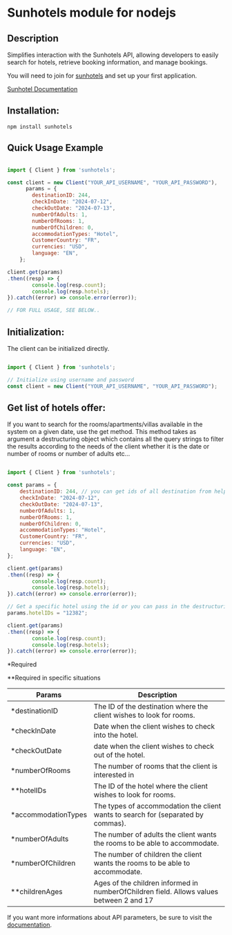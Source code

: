 # Sunhotels module for nodejs

## Description

Simplifies interaction with the Sunhotels API, allowing developers to easily search for hotels, retrieve booking information, and manage bookings.

You will need to join for [sunhotels](https://www.sunhotels.com/en/join-us-form/) and set up your first application.

[Sunhotel Documentation](http://xml.sunhotels.net/15/SOAP/NonStaticXMLAPI.asmx/)

## Installation:

```npm install sunhotels```

## Quick Usage Example

```javascript

import { Client } from 'sunhotels';

const client = new Client("YOUR_API_USERNAME", "YOUR_API_PASSWORD"),
      params = {
        destinationID: 244,
        checkInDate: "2024-07-12",
        checkOutDate: "2024-07-13",
        numberOfAdults: 1,
        numberOfRooms: 1,
        numberOfChildren: 0,
        accommodationTypes: "Hotel",
        CustomerCountry: "FR",
        currencies: "USD",
        language: "EN",
    };

client.get(params)
.then((resp) => {
        console.log(resp.count);
        console.log(resp.hotels);
}).catch((error) => console.error(error));

// FOR FULL USAGE, SEE BELOW..
```

## Initialization:

The client can be initialized directly.

```javascript

import { Client } from 'sunhotels';

// Initialize using username and password
const client = new Client("YOUR_API_USERNAME", "YOUR_API_PASSWORD");

```
## Get list of hotels offer:

If you want to search for the rooms/apartments/villas available in the system on a given date, use the get method. This method takes as argument a destructuring object which contains all the query strings to filter the results according to the needs of the client whether it is the date or number of rooms or number of adults etc...

```javascript

import { Client } from 'sunhotels';

const params = {
    destinationID: 244, // you can get ids of all destination from helpers
    checkInDate: "2024-07-12",
    checkOutDate: "2024-07-13",
    numberOfAdults: 1,
    numberOfRooms: 1,
    numberOfChildren: 0,
    accommodationTypes: "Hotel",
    CustomerCountry: "FR",
    currencies: "USD",
    language: "EN",
};

client.get(params)
.then((resp) => {
        console.log(resp.count);
        console.log(resp.hotels);
}).catch((error) => console.error(error));

// Get a specific hotel using the id or you can pass in the destructuring params.
params.hotelIDs = "12382";

client.get(params)
.then((resp) => {
        console.log(resp.count);
        console.log(resp.hotels);
}).catch((error) => console.error(error));

```

*Required

**Required in specific situations

| Params               | Description                                                                                 |
| -------------------- | ------------------------------------------------------------------------------------------- |
| *destinationID       | The ID of the destination where the client wishes to look for rooms.                        |
| *checkInDate         | Date when the client wishes to check into the hotel.                                        |
| *checkOutDate        | date when the client wishes to check out of the hotel.                                      |
| *numberOfRooms       | The number of rooms that the client is interested in                                        |
| **hotelIDs           | The ID of the hotel where the client wishes to look for rooms.                              |
| *accommodationTypes  | The types of accommodation the client wants to search for (separated by commas).            |
| *numberOfAdults      | The number of adults the client wants the rooms to be able to accommodate.                  |
| *numberOfChildren    | The number of children the client wants the rooms to be able to accommodate.                |
| **childrenAges       | Ages of the children informed in numberOfChildren field. Allows values between 2 and 17     |

If you want more informations about API parameters, be sure to visit the [documentation](http://xml.sunhotels.net/15/XML%20spec%20Sunhotels%20v15.pdf).

